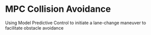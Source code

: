 # MPC Collision Avoidance

Using Model Predictive Control to initiate a lane-change maneuver to facilitate obstacle avoidance
